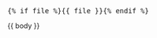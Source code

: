 <div class="code">
<div class="code-header"><pre>{% if file %}<a{% if link %} href="{{ link }}"{% endif %}>{{ file }}</a>{% endif %}</pre></div>
<div class="code-body">

{{ body }}

</div>
</div>
